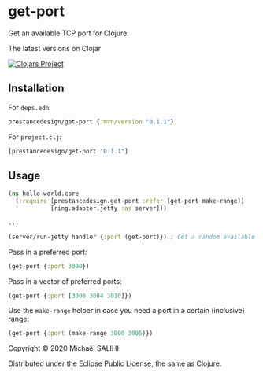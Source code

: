 # get-port

Get an available TCP port for Clojure.

The latest versions on Clojar

[![Clojars Project](https://clojars.org/prestancedesign/get-port/latest-version.svg)](https://clojars.org/prestancedesign/get-port)

## Installation

For `deps.edn`:

```clojure
prestancedesign/get-port {:mvn/version "0.1.1"}
```
For `project.clj`:

```clojure
[prestancedesign/get-port "0.1.1"]
```

## Usage

```clojure
(ns hello-world.core
  (:require [prestancedesign.get-port :refer [get-port make-range]]
            [ring.adapter.jetty :as server]))

...

(server/run-jetty handler {:port (get-port)}) ; Get a random available port
```

Pass in a preferred port:

```clojure
(get-port {:port 3000})
```

Pass in a vector of preferred ports:

```clojure
(get-port {:port [3000 3004 3010]})
```

Use the `make-range` helper in case you need a port in a certain (inclusive) range:

```clojure
(get-port {:port (make-range 3000 3005)})
```

Copyright © 2020 Michaël SALIHI

Distributed under the Eclipse Public License, the same as Clojure.
